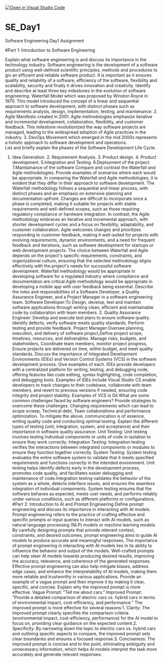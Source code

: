 [![Open in Visual Studio Code](https://classroom.github.com/assets/open-in-vscode-2e0aaae1b6195c2367325f4f02e2d04e9abb55f0b24a779b69b11b9e10269abc.svg)](https://classroom.github.com/online_ide?assignment_repo_id=18363625&assignment_repo_type=AssignmentRepo)
# SE_Day1
Software Engineering Day1 Assignment

#Part 1: Introduction to Software Engineering

Explain what software engineering is and discuss its importance in the technology industry.
Software engineering is the development of a software product using well-defined scientific principles, methods and procedures to giv an efficient and reliable software product.
It is important as it ensures quality and reliability of a software, efficiency of the software, flexibility and scalability, security and finally it drives innovation and creativity.
Identify and describe at least three key milestones in the evolution of software engineering.
Waterfall Model which was proposed by Winston Royce in 1970. This model introduced the concept of a linear and sequential approach to software development, with distinct phases such as requirements analysis, design, implementation, testing, and maintenance. 2. Agile Manifesto created in 2001. Agile methodologies emphasize iterative and incremental development, collaboration, flexibility, and customer feedback. This milestone revolutionized the way software projects are managed, leading to the widespread adoption of Agile practices in the industry.
3. DevOps Movement which emerged in the mid 2000s represents a holistic approach to software development and operations.  
List and briefly explain the phases of the Software Development Life Cycle.
1. Idea Generation. 2. Requirement Analysis. 3. Product design. 4. Product development. 
5.Integration and Testing. 6.Deployment of the project. 7.Maintainance of the software
Compare and contrast the Waterfall and Agile methodologies. Provide examples of scenarios where each would be appropriate.
In comparing the Waterfall and Agile methodologies, it is evident that they differ in their approach to software development. The Waterfall methodology follows a sequential and linear process, with distinct phases and an emphasis on extensive planning and documentation upfront. Changes are difficult to incorporate once a phase is completed, making it suitable for projects with stable requirements and well-defined scopes, such as those requiring regulatory compliance or hardware integration. In contrast, the Agile methodology embraces an iterative and incremental approach, with shorter development cycles and a focus on flexibility, adaptability, and customer collaboration. Agile welcomes changes and prioritizes responding to customer feedback, making it well-suited for projects with evolving requirements, dynamic environments, and a need for frequent feedback and iterations, such as software development for startups or web development projects. The choice between Waterfall and Agile depends on the project's specific requirements, constraints, and organizational culture, ensuring that the selected methodology aligns effectively with the project's needs for successful software development.
Waterfall methodology would be appropriate in developing software for a regulated industry where compliance and documentation are critical.Agile methodology would be appropriate in developing a mobile app with user feedback being essential.
Describe the roles and responsibilities of a Software Developer, a Quality Assurance Engineer, and a Project Manager in a software engineering team.
Software Developer:To Design, develop, test and maintain software applications through writing clean, efficient and maintainable code by collaboration with team members. 2. Quality Assurance Engineer: Develop and execute test plans to ensure software quality. Identify defects, verify software meets quality standards. Perform testing and provide feedback.
Project Manager:Oversee planning, execution, and delivery of software project,Define project scope, timelines, resources, and deliverables. Manage risks, budgets, and stakeholders, Coordinate team members, monitor project progress, Ensure projects are delivered on time, within budget, and meet quality standards.
Discuss the importance of Integrated Development Environments (IDEs) and Version Control Systems (VCS) in the software development process. Give examples of each.
IDEs provide developers with a centralized platform for writing, testing, and debugging code, offering features like code editing, syntax highlighting, code completion, and debugging tools. Examples of IDEs include Visual Studio
CS enable developers to track changes to their codebase, collaborate with team members, and revert to previous versions if needed, ensuring code integrity and project stability. Examples of VCS is Git
What are some common challenges faced by software engineers? Provide strategies to overcome these challenges.
Changing requirements which can lead to scope screep, Technical debt, Team collaborations and performance optimization.
To mitigate the above, communication is of essence, writing quality code and conducting optimal testing.
Explain the different types of testing (unit, integration, system, and acceptance) and their importance in software quality assurance.
Unit Testing: Unit testing involves testing individual components or units of code in isolation to ensure they work correctly. Integration Testing: Integration testing verifies the interactions between integrated components or modules to ensure they function together correctly. System Testing: System testing evaluates the entire software system to validate that it meets specified requirements and functions correctly in the intended environment.
Unit testing helps identify defects early in the development process, promotes code quality, and facilitates easier debugging and maintenance of code.Integration testing validates the behavior of the system as a whole, detects interface issues, and ensures the seamless integration of individual components.
System testing ensures that the software behaves as expected, meets user needs, and performs reliably under various conditions, such as different platforms or configurations.
#Part 2: Introduction to AI and Prompt Engineering
Define prompt engineering and discuss its importance in interacting with AI models.
Prompt engineering refers to the practice of crafting effective and specific prompts or input queries to interact with AI models, such as natural language processing (NLP) models or machine learning models. By carefully designing prompts that provide relevant context, constraints, and desired outcomes, prompt engineering aims to guide AI models to produce accurate and meaningful responses.
The importance of prompt engineering in interacting with AI models lies in its ability to influence the behavior and output of the models. Well-crafted prompts can help steer AI models towards producing desired results, improving the accuracy, relevance, and coherence of the generated responses. Effective prompt engineering can also help mitigate biases, address edge cases, and enhance the interpretability of AI models, making them more reliable and trustworthy in various applications.
Provide an example of a vague prompt and then improve it by making it clear, specific, and concise. Explain why the improved prompt is more effective.
Vague Prompt: "Tell me about cars."
Improved Prompt: "Provide a detailed comparison of electric cars vs. hybrid cars in terms of environmental impact, cost-efficiency, and performance."
The improved prompt is more effective for several reasons:1. Clarity: The improved prompt clearly specifies the comparison criteria (environmental impact, cost-efficiency, performance) for the AI model to focus on, providing clear guidance on the expected content.2. Specificity: By narrowing down the topic to electric cars vs. hybrid cars and outlining specific aspects to compare, the improved prompt sets clear boundaries and ensures a focused response.3. Conciseness: The improved prompt is concise and to the point, eliminating ambiguity and unnecessary information, which helps AI models interpret the task more accurately and generate relevant responses.

